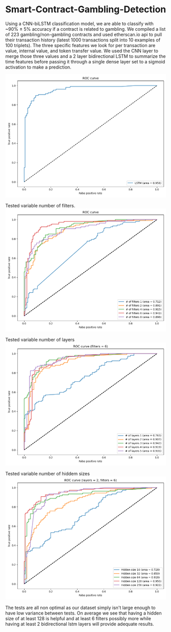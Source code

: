 # Smart-Contract-Gambling-Detection

Using a CNN-biLSTM classification model, we are able to classify with ~90% ± 5% accuracy if a contract is related to gambling. We compiled a list of 223 gambling/non-gambling contracts and used etherscan.io api to pull their transaction history (latest 1000 transactions split into 10 examples of 100 triplets). The three specific features we look for per transaction are value, internal value, and token transfer value. We used the CNN layer to merge those three values and a 2 layer bidirectional LSTM to summarize the time features before passing it through a single dense layer set to a sigmoid activation to make a prediction.

![ROC AUC Curve](ROC_curve.png)


Tested variable number of filters.
![ROC_curve_variable_filters.png](ROC_curve_variable_filters.png)

Tested variable number of layers
![ROC_curve_variable_layers.png](ROC_curve_variable_layers.png)

Tested variable number of hiddem sizes
![ROC_curve_variable_hidden.png](ROC_curve_variable_hidden.png)

The tests are all non optimal as our dataset simply isn't large enough to have low variance between tests. On average we see that having a hidden size of at least 128 is helpful and at least 6 filters possibly more while having at least 2 bidirectional lstm layers will provide adequate results.
